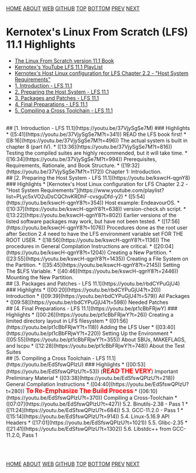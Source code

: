 ---
---

[HOME](index.md)
[ABOUT](README.md)
[WEB](https://osp4diss.vlsm.org/)
[GITHUB](https://github.com/os2xx/osp4diss/)
[TOP](#)
[BOTTOM](#endofpage)
[PREV](index.md#idx06)
[NEXT](index.md#idx06)

# Kernotex's Linux From Scratch (LFS) 11.1 Highlights

* [The Linux From Scratch version 11.1 Book](https://www.linuxfromscratch.org/lfs/view/11.1/)
* [Kernotex's YouTube LFS 11.1 PlayList](https://www.youtube.com/playlist?list=PLyc5xVO2uDsCCsisiiWrZJgnHmK18Mr7j)
* [Kernotex's Host Linux configuration for LFS Chapter 2.2 - "Host System Requirements"](https://www.youtube.com/playlist?list=PLyc5xVO2uDsCQChvKRDhF-cvsguDfd-y2)
* [1. Introduction - LFS 11.1](#idx01)
* [2. Preparing the Host System - LFS 11.1](#idx02)
* [3. Packages and Patches - LFS 11.1](#idx03)
* [4. Final Preparations - LFS 11.1](#idx04)
* [5. Compiling a Cross Toolchain - LFS 11.1](#idx05)

<br id="idx01">
## [1. Introduction - LFS 11.1](https://youtu.be/37VjySgSe7M)
### Highlights
* ([5:41](https://youtu.be/37VjySgSe7M?t=341)) READ the LFS book first! 
* ([8:16](https://youtu.be/37VjySgSe7M?t=496)) The actual system is built in chapter 8 (part IV).
* ([13:36](https://youtu.be/37VjySgSe7M?t=816)) Testing the compiled suites are highly recommended, but it will take time. 
* ([16:34](https://youtu.be/37VjySgSe7M?t=994)) Prerequisites, Requirements, Rationale, and Book Structure.
* ([19:32](https://youtu.be/37VjySgSe7M?t=1172)) Chapter 1: Introduction.

<br id="idx02">
## [2. Preparing the Host System - LFS 11.1](https://youtu.be/kswcH-qgnY8)
### Highlights
* [Kernotex's Host Linux configuration for LFS Chapter 2.2 - "Host System Requirements"](https://www.youtube.com/playlist?list=PLyc5xVO2uDsCQChvKRDhF-cvsguDfd-y2)
* ([5:54](https://youtu.be/kswcH-qgnY8?t=354)) Host example: EndeavourOS.
* ([10:37](https://youtu.be/kswcH-qgnY8?t=638)) version-check.sh script.
* ([13:22](https://youtu.be/kswcH-qgnY8?t=802)) Earlier versions of the listed software packages may work, but have not been tested.
* ([17:56](https://youtu.be/kswcH-qgnY8?t=1076)) Procedures done as the root user after Section 2.4 need to have the LFS environment variable set FOR THE ROOT USER.
* ([18:56](https://youtu.be/kswcH-qgnY8?t=1136)) The procedures in General Compilation Instructions are critical. 
* ([20:04](https://youtu.be/kswcH-qgnY8?t=1204)) Creating a New Partition.
* ([23:55](https://youtu.be/kswcH-qgnY8?t=1435)) Creating a File System on the Partition.
* ([35:45](https://youtu.be/kswcH-qgnY8?t=2145)) Setting The $LFS Variable.
* ([40:46](https://youtu.be/kswcH-qgnY8?t=2446)) Mounting the New Partition.

<br id="idx03">
## [3. Packages and Patches - LFS 11.1](https://youtu.be/rbdCYPuGjU4)
### Highlights
* ([00:20](https://youtu.be/rbdCYPuGjU4?t=20)) Introduction
* ([09:39](https://youtu.be/rbdCYPuGjU4?t=579)) All Packages
* ([09:58](https://youtu.be/rbdCYPuGjU4?t=598)) Needed Patches

<br id="idx04">
## [4. Final Preparations - LFS 11.1](https://youtu.be/pt1cBbFRjwY)
### Highlights
* ([00:26](https://youtu.be/pt1cBbFRjwY?t=26)) Creating a limited directory layout in LFS filesystem
* ([01:56](https://youtu.be/pt1cBbFRjwY?t=118)) Adding the LFS User
* ([03:40](https://youtu.be/pt1cBbFRjwY?t=220)) Setting Up the Environment
* ([05:55](https://youtu.be/pt1cBbFRjwY?t=355)) About SBUs, MAKEFLAGS, and lscpu
* ([12:28](https://youtu.be/pt1cBbFRjwY?t=748)) About the Test Suites

<br id="idx05">
## [5. Compiling a Cross Toolchain - LFS 11.1](https://youtu.be/EdSfswQPlzU)
### Highlights
* ([00:53](https://youtu.be/EdSfswQPlzU?t=53)) 
  (<span style="color:red; font-weight:bold; font-size:larger;">READ THE VERY</span>) Important Preliminary Material
* ([03:38](https://youtu.be/EdSfswQPlzU?t=218)) General Compilation Instructions
  * ([04:40](https://youtu.be/EdSfswQPlzU?t=280)) <span style="color:red; 
    font-weight:bold; font-size:larger;">To Re-Emphasize The Build Process</span>
* ([06:10](https://youtu.be/EdSfswQPlzU?t=370)) Compiling a Cross-Toolchain
* ([07:07](https://youtu.be/EdSfswQPlzU?t=427)) 5.2. Binutils-2.38 - Pass 1
* ([11:24](https://youtu.be/EdSfswQPlzU?t=684)) 5.3. GCC-11.2.0 - Pass 1
* ([15:14](https://youtu.be/EdSfswQPlzU?t=914)) 5.4. Linux-5.16.9 API Headers
* ([17:01](https://youtu.be/EdSfswQPlzU?t=1021)) 5.5. Glibc-2.35
* ([21:41](https://youtu.be/EdSfswQPlzU?t=1302)) 5.6. Libstdc++ from GCC-11.2.0, Pass 1

<br id="endofpage"><br>

[HOME](index.md)
[ABOUT](README.md)
[WEB](https://osp4diss.vlsm.org/)
[GITHUB](https://github.com/os2xx/osp4diss/)
[TOP](#)
[BOTTOM](#endofpage)
[PREV](index.md#idx06)
[NEXT](index.md#idx06)
<br>

